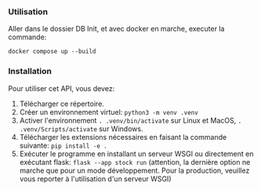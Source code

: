 ### Utilisation

Aller dans le dossier DB Init, et avec docker en marche, executer la commande:

`docker compose up --build`

### Installation

Pour utiliser cet API, vous devez:
1) Télécharger ce répertoire.
2) Créer un environnement virtuel: `python3 -m venv .venv`
3) Activer l'environnement `. .venv/bin/activate` sur Linux et MacOS, `. .venv/Scripts/activate` sur Windows.
4) Télécharger les extensions nécessaires en faisant la commande suivante: `pip install -e .`
5) Exécuter le programme en installant un serveur WSGI ou directement en exécutant flask: `flask --app stock run` (attention, la dernière option ne marche que pour un mode développement. Pour la production, veuillez vous reporter à l'utilisation d'un serveur WSGI)

